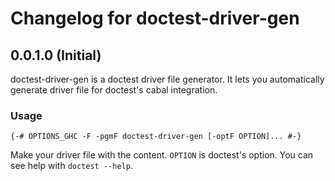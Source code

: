 # Changelog for doctest-driver-gen

## 0.0.1.0 (Initial)

doctest-driver-gen is a doctest driver file generator. It lets you automatically generate driver file for doctest's cabal integration.

### Usage

    {-# OPTIONS_GHC -F -pgmF doctest-driver-gen [-optF OPTION]... #-}

Make your driver file with the content. `OPTION` is doctest's option. You can see help with `doctest --help`.
